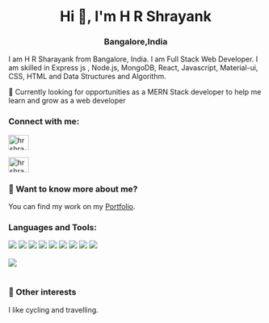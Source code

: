 

<!--
**hrshrayank/hrshrayank** is a ✨ _special_ ✨ repository because its `README.md` (this file) appears on your GitHub profile.

-->
<h1 align="center">Hi 👋, I'm H R Shrayank</h1>
<h3 align="center">Bangalore,India</h3>
<p>I am H R Sharayank from Bangalore, India. I am Full Stack Web Developer. I am skilled in Express js , Node.js, MongoDB, React, Javascript, Material-ui, CSS, HTML and Data Structures and Algorithm.</p>

<p align="left">🌱 Currently looking for opportunities as a MERN Stack developer to help me learn and grow as a web developer</p>


<h3 align="left">Connect with me:</h3>
<p align="left">
  <a href="https://twitter.com/hrshrayank77" target="blank"><img align="center" src="https://cdn.jsdelivr.net/npm/simple-icons@3.0.1/icons/twitter.svg" alt="hrshrayank" height="30" width="40" /></a>
 
<a href="https://www.linkedin.com/in/hrshrayank" target="blank"><img align="center" src="https://cdn.jsdelivr.net/npm/simple-icons@3.0.1/icons/linkedin.svg" alt="hrshrayank" height="30" width="40" /></a>

</p>
<h3> 💬 Want to know more about me?</h3>
You can find my work on my <a href="https://shrayank-portfolio.netlify.app/" target="blank">Portfolio</a>.

<h3 align="left">Languages and Tools:</h3>
<div>
<img src = "https://img.shields.io/badge/-HTML5-E34F26?style=flat&logo=html5&logoColor=white">
  <img src = "https://img.shields.io/badge/-CSS3-1572B6?style=flat&logo=css3&logoColor=white"> 
  <img src="https://img.shields.io/badge/-JavaScript-eed718?style=flat&logo=javascript&logoColor=ffffff"> 
  <img src="https://img.shields.io/badge/-React-000000?style=flat&logo=react&logoColor=00c8ff">
  <img src="https://img.shields.io/badge/-Redux-764abc?style=flat&logo=redux&logoColor=white">
  <img src="https://img.shields.io/badge/-Node.js-3C873A?style=flat&logo=Node.js&logoColor=white"> 
   <img src="https://img.shields.io/badge/-Express.js-787878?style=flat"> 
  <img src="https://img.shields.io/badge/-MongoDB-4DB33D?style=flat&logo=mongodb&logoColor=FFFFFF"> 
  <img src="https://img.shields.io/badge/-MySQL-F29111?style=flat&logo=mysql&logoColor=FFFFFF">
 
</div>
<br/>


<div><img src="https://github-readme-stats.vercel.app/api?username=hrshrayank&theme=highcontrast&show_icons=true"/></div>
<br/>

### 👯 Other interests
<p>I like cycling and travelling.</p>









